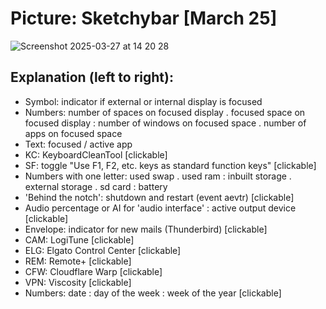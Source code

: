 # Picture: Sketchybar [March 25]

![Screenshot 2025-03-27 at 14 20 28](https://github.com/user-attachments/assets/2f9a8f46-c15a-4720-adca-d1534a5c2351)

## Explanation (left to right):
- Symbol: indicator if external or internal display is focused
- Numbers: number of spaces on focused display . focused space on focused display : number of windows on focused space . number of apps on focused space
- Text: focused / active app
- KC: KeyboardCleanTool [clickable]
- SF: toggle "Use F1, F2, etc. keys as standard function keys" [clickable]
- Numbers with one letter: used swap . used ram : inbuilt storage . external storage . sd card : battery
- 'Behind the notch': shutdown and restart (event aevtr) [clickable]
- Audio percentage or AI for 'audio interface' : active output device [clickable]
- Envelope: indicator for new mails (Thunderbird) [clickable]
- CAM: LogiTune [clickable]
- ELG: Elgato Control Center [clickable]
- REM: Remote+ [clickable]
- CFW: Cloudflare Warp [clickable]
- VPN: Viscosity [clickable]
- Numbers: date : day of the week : week of the year [clickable]

